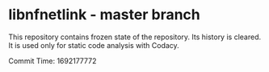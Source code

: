 # libnfnetlink - master branch

This repository contains frozen state of the repository.
Its history is cleared. It is used only for static code
analysis with Codacy.

Commit Time: 1692177772